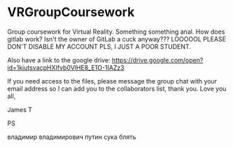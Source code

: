 # VRGroupCoursework
Group coursework for Virtual Reality.
Something something anal. How does gitlab work? Isn't the owner of GitLab a cuck anyway??? LOOOOOL PLEASE DON'T DISABLE MY ACCOUNT PLS, I JUST A POOR STUDENT.

Also have a link to the google drive: https://drive.google.com/open?id=1kiutsvacpHXIfvb0VlHE8_E1O-1IAZz3

If you need access to the files, please message the group chat with your email address so I can add you to the collaborators list, thank you. Love you all,

James T

PS

владимир владимирович путин сука блять

